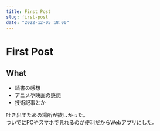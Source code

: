 ```yaml
---
title: First Post
slug: first-post
date: "2022-12-05 18:00"
---
```


# First Post

## What

- 読書の感想
- アニメや映画の感想
- 技術記事とか

吐き出すための場所が欲しかった。  
ついでにPCやスマホで見れるのが便利だからWebアプリにした。
